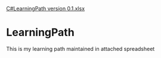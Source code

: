 [C#LearningPath version 0.1.xlsx](https://github.com/IanMcNerlin/LearningPath/files/7070687/C.LearningPath.version.0.1.xlsx)
# LearningPath
This is my learning path maintained in attached spreadsheet
